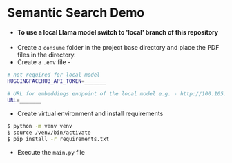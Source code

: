 # Semantic Search Demo

- #### To use a local Llama model switch to 'local' branch of this repository
- Create a `consume` folder in the project base directory and place the PDF files in the directory.
- Create a `.env` file -
```bash
# not required for local model
HUGGINGFACEHUB_API_TOKEN=_______

# URL for embeddings endpoint of the local model e.g. - http://100.105.38.57:3001/v1/embeddings
URL=_______
```
- Create virtual environment and install requirements
```bash
$ python -m venv venv
$ source /venv/bin/activate
$ pip install -r requirements.txt
```
- Execute the `main.py` file
